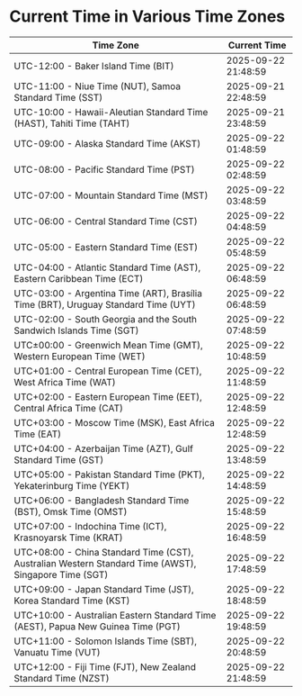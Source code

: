 # Current Time in Various Time Zones

| Time Zone | Current Time |
|-----------|--------------|
| UTC-12:00 - Baker Island Time (BIT) | 2025-09-22 21:48:59 |
| UTC-11:00 - Niue Time (NUT), Samoa Standard Time (SST) | 2025-09-21 22:48:59 |
| UTC-10:00 - Hawaii-Aleutian Standard Time (HAST), Tahiti Time (TAHT) | 2025-09-21 23:48:59 |
| UTC-09:00 - Alaska Standard Time (AKST) | 2025-09-22 01:48:59 |
| UTC-08:00 - Pacific Standard Time (PST) | 2025-09-22 02:48:59 |
| UTC-07:00 - Mountain Standard Time (MST) | 2025-09-22 03:48:59 |
| UTC-06:00 - Central Standard Time (CST) | 2025-09-22 04:48:59 |
| UTC-05:00 - Eastern Standard Time (EST) | 2025-09-22 05:48:59 |
| UTC-04:00 - Atlantic Standard Time (AST), Eastern Caribbean Time (ECT) | 2025-09-22 06:48:59 |
| UTC-03:00 - Argentina Time (ART), Brasília Time (BRT), Uruguay Standard Time (UYT) | 2025-09-22 06:48:59 |
| UTC-02:00 - South Georgia and the South Sandwich Islands Time (SGT) | 2025-09-22 07:48:59 |
| UTC±00:00 - Greenwich Mean Time (GMT), Western European Time (WET) | 2025-09-22 10:48:59 |
| UTC+01:00 - Central European Time (CET), West Africa Time (WAT) | 2025-09-22 11:48:59 |
| UTC+02:00 - Eastern European Time (EET), Central Africa Time (CAT) | 2025-09-22 12:48:59 |
| UTC+03:00 - Moscow Time (MSK), East Africa Time (EAT) | 2025-09-22 12:48:59 |
| UTC+04:00 - Azerbaijan Time (AZT), Gulf Standard Time (GST) | 2025-09-22 13:48:59 |
| UTC+05:00 - Pakistan Standard Time (PKT), Yekaterinburg Time (YEKT) | 2025-09-22 14:48:59 |
| UTC+06:00 - Bangladesh Standard Time (BST), Omsk Time (OMST) | 2025-09-22 15:48:59 |
| UTC+07:00 - Indochina Time (ICT), Krasnoyarsk Time (KRAT) | 2025-09-22 16:48:59 |
| UTC+08:00 - China Standard Time (CST), Australian Western Standard Time (AWST), Singapore Time (SGT) | 2025-09-22 17:48:59 |
| UTC+09:00 - Japan Standard Time (JST), Korea Standard Time (KST) | 2025-09-22 18:48:59 |
| UTC+10:00 - Australian Eastern Standard Time (AEST), Papua New Guinea Time (PGT) | 2025-09-22 19:48:59 |
| UTC+11:00 - Solomon Islands Time (SBT), Vanuatu Time (VUT) | 2025-09-22 20:48:59 |
| UTC+12:00 - Fiji Time (FJT), New Zealand Standard Time (NZST) | 2025-09-22 21:48:59 |
